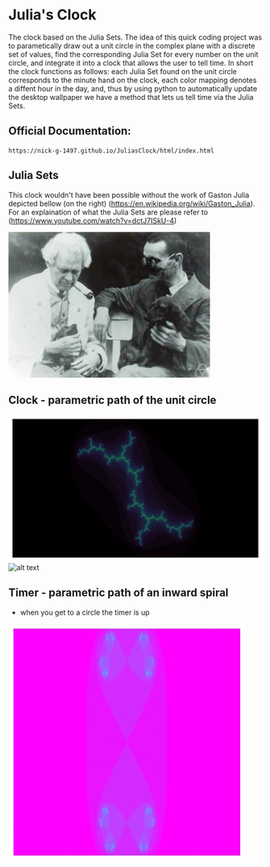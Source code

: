 # Julia's Clock

The clock based on the Julia Sets. The idea of this quick coding project was to parametically draw out a unit circle in the complex plane with a discrete set of values, find the corresponding Julia Set for every number on the unit circle, and integrate it into a clock that allows the user to tell time. In short the clock functions as follows: each Julia Set found on the unit circle corresponds to the minute hand on the clock, each color mapping denotes a diffent hour in the day, and, thus by using python to automatically update the desktop wallpaper we have a method that lets us tell time via the Julia Sets.
## Official Documentation:
```
https://nick-g-1497.github.io/JuliasClock/html/index.html
```
## Julia Sets
This clock wouldn't have been possible without the work of Gaston Julia depicted bellow (on the right) (https://en.wikipedia.org/wiki/Gaston_Julia). For an explaination of what the Julia Sets are please refer to (https://www.youtube.com/watch?v=dctJ7ISkU-4)


![alt text](./assets/julia.jpeg)

## Clock - parametric path of the unit circle
![alt text](./assets/full_circle.gif)
![alt text](./assets/three_colors.gif)

## Timer - parametric path of an inward spiral
 - when you get to a circle the timer is up

![alt text](./assets/timer.gif)

